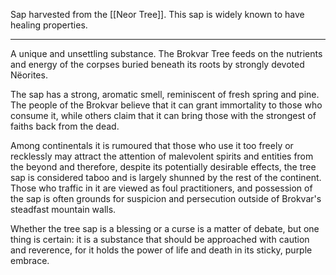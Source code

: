 Sap harvested from the [[Neor Tree]]. This sap is widely known to have healing properties.

---

A unique and unsettling substance. The Brokvar Tree feeds on the nutrients and energy of the corpses buried beneath its roots by strongly devoted Nëorites.

The sap has a strong, aromatic smell, reminiscent of fresh spring and pine. The people of the Brokvar believe that it can grant immortality to those who consume it, while others claim that it can bring those with the strongest of faiths back from the dead.

Among continentals it is rumoured that those who use it too freely or recklessly may attract the attention of malevolent spirits and entities from the beyond and therefore, despite its potentially desirable effects, the tree sap is considered taboo and is largely shunned by the rest of the continent. Those who traffic in it are viewed as foul practitioners, and possession of the sap is often grounds for suspicion and persecution outside of Brokvar's steadfast mountain walls.

Whether the tree sap is a blessing or a curse is a matter of debate, but one thing is certain: it is a substance that should be approached with caution and reverence, for it holds the power of life and death in its sticky, purple embrace.
